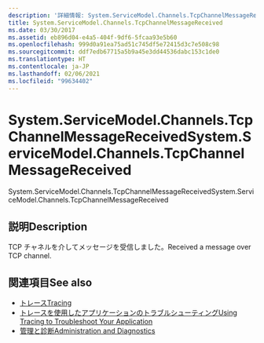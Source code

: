 ```yaml
---
description: '詳細情報: System.ServiceModel.Channels.TcpChannelMessageReceived'
title: System.ServiceModel.Channels.TcpChannelMessageReceived
ms.date: 03/30/2017
ms.assetid: eb896d04-e4a5-404f-9df6-5fcaa93e5b60
ms.openlocfilehash: 999d0a91ea75ad51c745df5e72415d3c7e508c98
ms.sourcegitcommit: ddf7edb67715a5b9a45e3dd44536dabc153c1de0
ms.translationtype: HT
ms.contentlocale: ja-JP
ms.lasthandoff: 02/06/2021
ms.locfileid: "99634402"
---
```

# <a name="systemservicemodelchannelstcpchannelmessagereceived"></a><span data-ttu-id="fe044-103">System.ServiceModel.Channels.TcpChannelMessageReceived</span><span class="sxs-lookup"><span data-stu-id="fe044-103">System.ServiceModel.Channels.TcpChannelMessageReceived</span></span>

<span data-ttu-id="fe044-104">System.ServiceModel.Channels.TcpChannelMessageReceived</span><span class="sxs-lookup"><span data-stu-id="fe044-104">System.ServiceModel.Channels.TcpChannelMessageReceived</span></span>  
  
## <a name="description"></a><span data-ttu-id="fe044-105">説明</span><span class="sxs-lookup"><span data-stu-id="fe044-105">Description</span></span>  

 <span data-ttu-id="fe044-106">TCP チャネルを介してメッセージを受信しました。</span><span class="sxs-lookup"><span data-stu-id="fe044-106">Received a message over TCP channel.</span></span>  
  
## <a name="see-also"></a><span data-ttu-id="fe044-107">関連項目</span><span class="sxs-lookup"><span data-stu-id="fe044-107">See also</span></span>

- [<span data-ttu-id="fe044-108">トレース</span><span class="sxs-lookup"><span data-stu-id="fe044-108">Tracing</span></span>](index.md)
- [<span data-ttu-id="fe044-109">トレースを使用したアプリケーションのトラブルシューティング</span><span class="sxs-lookup"><span data-stu-id="fe044-109">Using Tracing to Troubleshoot Your Application</span></span>](using-tracing-to-troubleshoot-your-application.md)
- [<span data-ttu-id="fe044-110">管理と診断</span><span class="sxs-lookup"><span data-stu-id="fe044-110">Administration and Diagnostics</span></span>](../index.md)
